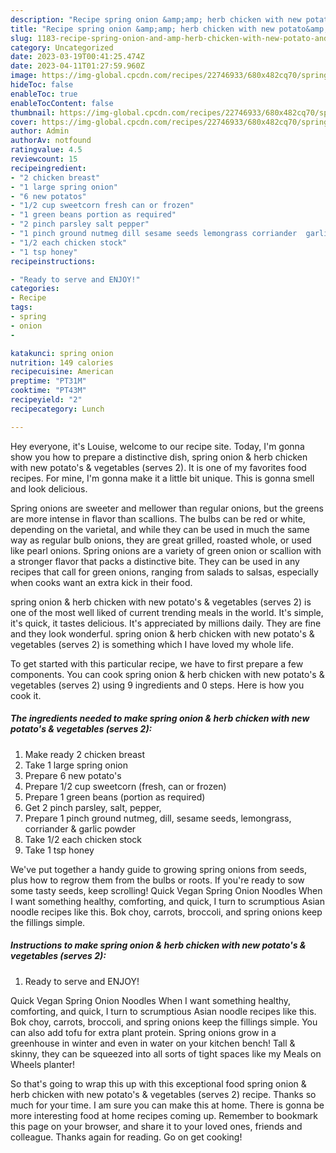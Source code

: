 ```yaml
---
description: "Recipe spring onion &amp;amp; herb chicken with new potato&amp;#39;s &amp;amp; vegetables (serves 2) yang Delicious"
title: "Recipe spring onion &amp;amp; herb chicken with new potato&amp;#39;s &amp;amp; vegetables (serves 2) yang Delicious"
slug: 1183-recipe-spring-onion-and-amp-herb-chicken-with-new-potato-and-39-s-and-amp-vegetables-serves-2-yang-delicious
category: Uncategorized
date: 2023-03-19T00:41:25.474Z
date: 2023-04-11T01:27:59.960Z
image: https://img-global.cpcdn.com/recipes/22746933/680x482cq70/spring-onion-herb-chicken-with-new-potatos-vegetables-serves-2-recipe-main-photo.jpg
hideToc: false
enableToc: true
enableTocContent: false
thumbnail: https://img-global.cpcdn.com/recipes/22746933/680x482cq70/spring-onion-herb-chicken-with-new-potatos-vegetables-serves-2-recipe-main-photo.jpg
cover: https://img-global.cpcdn.com/recipes/22746933/680x482cq70/spring-onion-herb-chicken-with-new-potatos-vegetables-serves-2-recipe-main-photo.jpg
author: Admin
authorAv: notfound
ratingvalue: 4.5
reviewcount: 15
recipeingredient:
- "2 chicken breast"
- "1 large spring onion"
- "6 new potatos"
- "1/2 cup sweetcorn fresh can or frozen"
- "1 green beans portion as required"
- "2 pinch parsley salt pepper"
- "1 pinch ground nutmeg dill sesame seeds lemongrass corriander  garlic powder"
- "1/2 each chicken stock"
- "1 tsp honey"
recipeinstructions:

- "Ready to serve and ENJOY!"
categories:
- Recipe
tags:
- spring
- onion
- 

katakunci: spring onion  
nutrition: 149 calories
recipecuisine: American
preptime: "PT31M"
cooktime: "PT43M"
recipeyield: "2"
recipecategory: Lunch

---
```



Hey everyone, it's Louise, welcome to our recipe site. Today, I'm gonna show you how to prepare a distinctive dish, spring onion &amp; herb chicken with new potato&#39;s &amp; vegetables (serves 2). It is one of my favorites food recipes. For mine, I'm gonna make it a little bit unique. This is gonna smell and look delicious.

Spring onions are sweeter and mellower than regular onions, but the greens are more intense in flavor than scallions. The bulbs can be red or white, depending on the varietal, and while they can be used in much the same way as regular bulb onions, they are great grilled, roasted whole, or used like pearl onions. Spring onions are a variety of green onion or scallion with a stronger flavor that packs a distinctive bite. They can be used in any recipes that call for green onions, ranging from salads to salsas, especially when cooks want an extra kick in their food.

spring onion &amp; herb chicken with new potato&#39;s &amp; vegetables (serves 2) is one of the most well liked of current trending meals in the world. It's simple, it's quick, it tastes delicious. It's appreciated by millions daily. They are fine and they look wonderful. spring onion &amp; herb chicken with new potato&#39;s &amp; vegetables (serves 2) is something which I have loved my whole life.


To get started with this particular recipe, we have to first prepare a few components. You can cook spring onion &amp; herb chicken with new potato&#39;s &amp; vegetables (serves 2) using 9 ingredients and 0 steps. Here is how you cook it.

<!--inarticleads1-->

##### The ingredients needed to make spring onion &amp; herb chicken with new potato&#39;s &amp; vegetables (serves 2):

1. Make ready 2 chicken breast
1. Take 1 large spring onion
1. Prepare 6 new potato&#39;s
1. Prepare 1/2 cup sweetcorn (fresh, can or frozen)
1. Prepare 1 green beans (portion as required)
1. Get 2 pinch parsley, salt, pepper,
1. Prepare 1 pinch ground nutmeg, dill, sesame seeds, lemongrass, corriander &amp; garlic powder
1. Take 1/2 each chicken stock
1. Take 1 tsp honey


We&#39;ve put together a handy guide to growing spring onions from seeds, plus how to regrow them from the bulbs or roots. If you&#39;re ready to sow some tasty seeds, keep scrolling! Quick Vegan Spring Onion Noodles When I want something healthy, comforting, and quick, I turn to scrumptious Asian noodle recipes like this. Bok choy, carrots, broccoli, and spring onions keep the fillings simple. 

<!--inarticleads2-->

##### Instructions to make spring onion &amp; herb chicken with new potato&#39;s &amp; vegetables (serves 2):


1. Ready to serve and ENJOY!

Quick Vegan Spring Onion Noodles When I want something healthy, comforting, and quick, I turn to scrumptious Asian noodle recipes like this. Bok choy, carrots, broccoli, and spring onions keep the fillings simple. You can also add tofu for extra plant protein. Spring onions grow in a greenhouse in winter and even in water on your kitchen bench! Tall &amp; skinny, they can be squeezed into all sorts of tight spaces like my Meals on Wheels planter! 

So that's going to wrap this up with this exceptional food spring onion &amp; herb chicken with new potato&#39;s &amp; vegetables (serves 2) recipe. Thanks so much for your time. I am sure you can make this at home. There is gonna be more interesting food at home recipes coming up. Remember to bookmark this page on your browser, and share it to your loved ones, friends and colleague. Thanks again for reading. Go on get cooking!
